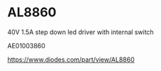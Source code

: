 # AL8860
40V 1.5A step down led driver with internal switch

AE01003860

https://www.diodes.com/part/view/AL8860
